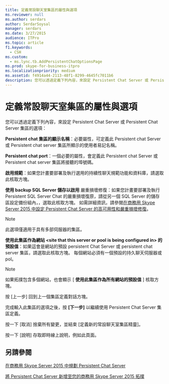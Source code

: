 ```yaml
---
title: 定義常設聊天室集區的屬性與選項
ms.reviewer: null
ms.author: serdars
author: SerdarSoysal
manager: serdars
ms.date: 3/27/2015
audience: ITPro
ms.topic: article
f1.keywords:
  - CSH
ms.custom:
  - ms.lync.tb.AddPersistentChatOptionsPage
ms.prod: skype-for-business-itpro
ms.localizationpriority: medium
ms.assetid: f4914a44-2113-48f1-8299-4645fc7011b6
description: 您可以透過定義下列內容，來設定 Persistent Chat Server 或 Persistent Chat Server 集區的選項：
---
```


# <a name="define-properties-and-options-for-persistent-chat-pool"></a>定義常設聊天室集區的屬性與選項
 
您可以透過定義下列內容，來設定 Persistent Chat Server 或 Persistent Chat Server 集區的選項：
  
 **Persistent chat 集區的顯示名稱**：必要屬性，可定義此 Persistent chat Server 或 Persistent chat server 集區所顯示的使用者易記名稱。
  
 **Persistent chat port**：一個必要的屬性，會定義此 Persistent chat Server 或 Persistent chat server 集區將接聽的埠號碼。
  
 **啟用規範**：如果您計畫要部署及執行選用的持續性聊天規範功能和資料庫，請選取此核取方塊。
  
 **使用 backup SQL Server 儲存以啟用** 嚴重損壞修復：如果您計畫要部署及執行 Persistent SQL Server Chat 的嚴重損壞復原，請從另一個 SQL Server 的儲存區設定備份組內，，選取此核取方塊。 如需詳細資訊，請參閱[在商務用 Skype Server 2015 中設定 Persistent Chat Server 的高可用性和嚴重損壞修復](../../deploy/deploy-persistent-chat-server/configure-hadr-for-persistent-chat.md)。
  
> [!NOTE]
> 此選項僅適用于具有多部伺服器的集區。 
  
 **使用此集區作為網站 \<site that this server or pool is being configured in\> 的預設值**：如果這會是網站的預設 persistent Chat Server 或 persistent chat server 集區，請選取此核取方塊。 每個網站必須有一個預設的持久聊天伺服器或 pol。
  
> [!NOTE]
> 如果拓撲包含多個網站，也會顯示 [ **使用此集區作為所有網站的預設值** ] 核取方塊。
  
按 [上一步] 回到上一個集區定義對話方塊。
  
完成輸入此集區的選項之後，按 **[下一步]** 以繼續使用 Persistent Chat Server 集區定義。
  
按一下 [取消] 捨棄所有變更，並結束 [定義新的常設聊天室集區精靈]。
  
按一下 [說明] 存取即時線上說明，例如此頁面。
  
## <a name="see-also"></a>另請參閱

[在商務用 Skype Server 2015 中規劃 Persistent Chat Server](../../plan-your-deployment/persistent-chat-server/persistent-chat-server.md)
  
[將 Persistent Chat Server 新增至您的商務用 Skype Server 2015 拓撲](../../deploy/deploy-persistent-chat-server/add-persistent-chat-server.md)
